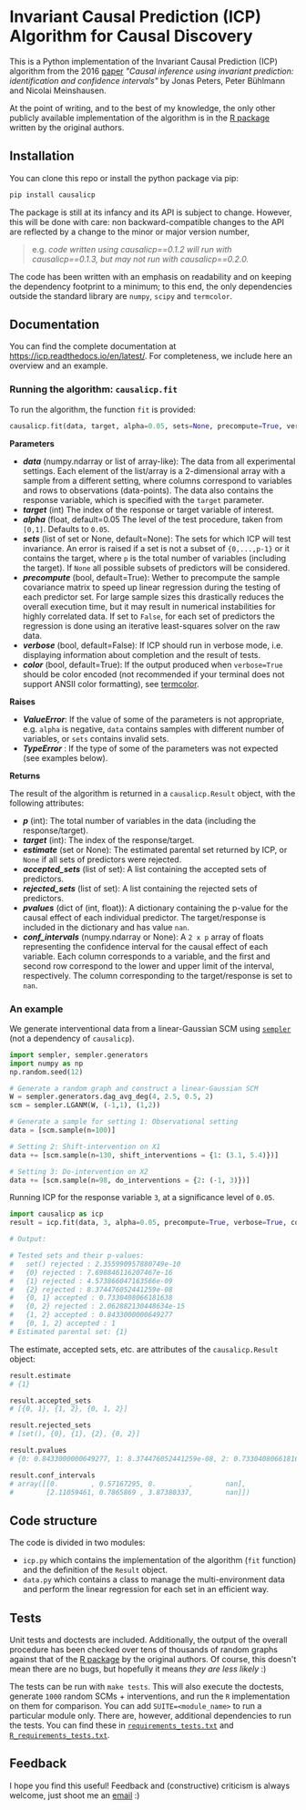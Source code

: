 # Invariant Causal Prediction (ICP) Algorithm for Causal Discovery

This is a Python implementation of the Invariant Causal Prediction (ICP) algorithm from the 2016 [paper](https://rss.onlinelibrary.wiley.com/doi/pdfdirect/10.1111/rssb.12167) *"Causal inference using invariant prediction: identification and confidence intervals"* by Jonas Peters, Peter Bühlmann and Nicolai Meinshausen.

At the point of writing, and to the best of my knowledge, the only other publicly available implementation of the algorithm is in the [R package](https://cran.r-project.org/web/packages/InvariantCausalPrediction/index.html) written by the original authors.

## Installation

You can clone this repo or install the python package via pip:

```bash
pip install causalicp
```

The package is still at its infancy and its API is subject to change. However, this will be done with care: non backward-compatible changes to the API are reflected by a change to the minor or major version number,

> e.g. *code written using causalicp==0.1.2 will run with causalicp==0.1.3, but may not run with causalicp==0.2.0.*

The code has been written with an emphasis on readability and on
keeping the dependency footprint to a minimum; to this end, the only
dependencies outside the standard library are `numpy`, `scipy` and
`termcolor`.

## Documentation

You can find the complete documentation at https://icp.readthedocs.io/en/latest/. For completeness, we include here an overview and an example.

### Running the algorithm: `causalicp.fit`

To run the algorithm, the function `fit` is provided:

```python
causalicp.fit(data, target, alpha=0.05, sets=None, precompute=True, verbose=False, color=True):
```

**Parameters**

- ***data*** (numpy.ndarray or list of array-like): The data from all
  experimental settings. Each element of the list/array is a
  2-dimensional array with a sample from a different setting, where
  columns correspond to variables and rows to observations
  (data-points). The data also contains the response variable, which
  is specified with the `target` parameter.
- ***target*** (int) The index of the response or target variable of
  interest.
- ***alpha*** (float, default=0.05 The level of the test procedure,
  taken from `[0,1]`. Defaults to `0.05`.
- ***sets*** (list of set or None, default=None): The sets for which ICP
  will test invariance. An error is raised if a set is not a subset of
  `{0,...,p-1}` or it contains the target, where `p` is the total
  number of variables (including the target). If `None` all possible
  subsets of predictors will be considered.
- ***precompute*** (bool, default=True): Wether to precompute the sample
  covariance matrix to speed up linear regression during the testing
  of each predictor set. For large sample sizes this drastically
  reduces the overall execution time, but it may result in numerical
  instabilities for highly correlated data. If set to `False`, for
  each set of predictors the regression is done using an iterative
  least-squares solver on the raw data.
- ***verbose*** (bool, default=False): If ICP should run in verbose
  mode, i.e. displaying information about completion and the result of
  tests.
- ***color*** (bool, default=True): If the output produced when
  `verbose=True` should be color encoded (not recommended if your
  terminal does not support ANSII color formatting), see
  [termcolor](https://pypi.org/project/termcolor/).

**Raises**

- ***ValueError***: If the value of some of the parameters is not
  appropriate, e.g. `alpha` is negative, `data` contains samples with
  different number of variables, or `sets` contains invalid sets.
- ***TypeError*** : If the type of some of the parameters was not expected (see examples below).

**Returns**

The result of the algorithm is returned in a `causalicp.Result` object, with the following attributes:

- ***p*** (int): The total number of variables in the data (including
    the response/target).
- ***target*** (int): The index of the
    response/target.
- ***estimate*** (set or None): The estimated parental set returned by
    ICP, or `None` if all sets of predictors were rejected.
- ***accepted_sets*** (list of set): A list containing the accepted sets
  of predictors.
- ***rejected_sets*** (list of set): 
    A list containing the rejected sets of predictors.
- ***pvalues*** (dict of (int, float)): A dictionary containing the
    p-value for the causal effect of each individual predictor. The
    target/response is included in the dictionary and has value `nan`.
- ***conf_intervals*** (numpy.ndarray or None): A `2 x p` array of
    floats representing the confidence interval for the causal effect
    of each variable. Each column corresponds to a variable, and the
    first and second row correspond to the lower and upper limit of
    the interval, respectively. The column corresponding to the
    target/response is set to `nan`.

### An example

We generate interventional data from a linear-Gaussian SCM using
[`sempler`](https://github.com/juangamella/sempler) (not a
dependency of `causalicp`).

```python
import sempler, sempler.generators
import numpy as np
np.random.seed(12)

# Generate a random graph and construct a linear-Gaussian SCM
W = sempler.generators.dag_avg_deg(4, 2.5, 0.5, 2)
scm = sempler.LGANM(W, (-1,1), (1,2))

# Generate a sample for setting 1: Observational setting
data = [scm.sample(n=100)]

# Setting 2: Shift-intervention on X1
data += [scm.sample(n=130, shift_interventions = {1: (3.1, 5.4)})]

# Setting 3: Do-intervention on X2
data += [scm.sample(n=98, do_interventions = {2: (-1, 3)})]
```

Running ICP for the response variable `3`, at a significance level of `0.05`.

```python
import causalicp as icp
result = icp.fit(data, 3, alpha=0.05, precompute=True, verbose=True, color=False)

# Output:

# Tested sets and their p-values:
#   set() rejected : 2.355990957880749e-10
#   {0} rejected : 7.698846116207467e-16
#   {1} rejected : 4.573866047163566e-09
#   {2} rejected : 8.374476052441259e-08
#   {0, 1} accepted : 0.7330408066181638
#   {0, 2} rejected : 2.062882130448634e-15
#   {1, 2} accepted : 0.8433000000649277
#   {0, 1, 2} accepted : 1
# Estimated parental set: {1}
```

The estimate, accepted sets, etc. are attributes of the `causalicp.Result` object:

```python
result.estimate
# {1}

result.accepted_sets
# [{0, 1}, {1, 2}, {0, 1, 2}]

result.rejected_sets
# [set(), {0}, {1}, {2}, {0, 2}]

result.pvalues
# {0: 0.8433000000649277, 1: 8.374476052441259e-08, 2: 0.7330408066181638, 3: nan}

result.conf_intervals
# array([[0.        , 0.57167295, 0.        ,        nan],
#        [2.11059461, 0.7865869 , 3.87380337,        nan]])
```

## Code structure

The code is divided in two modules:

- `icp.py` which contains the implementation of the algorithm (`fit`
  function) and the definition of the `Result` object.
- `data.py` which contains a class to manage the multi-environment
  data and perform the linear regression for each set in an efficient
  way.

## Tests

Unit tests and doctests are included. Additionally, the output of the
overall procedure has been checked over tens of thousands of random graphs against that of the [R
package](https://cran.r-project.org/web/packages/InvariantCausalPrediction/index.html)
by the original authors. Of
course, this doesn't mean there are no bugs, but hopefully it means
*they are less likely* :)

The tests can be run with `make tests`. This will also execute the
doctests, generate `1000` random SCMs + interventions, and run the `R`
implementation on them for comparison. You can add
`SUITE=<module_name>` to run a particular module only. There are,
however, additional dependencies to run the tests. You can find these
in
[`requirements_tests.txt`](https://github.com/juangamella/icp/blob/master/requirements_tests.txt)
and
[`R_requirements_tests.txt`](https://github.com/juangamella/icp/blob/master/R_requirements_tests.txt).

## Feedback

I hope you find this useful! Feedback and (constructive) criticism is always welcome, just shoot me an [email](mailto:juan.gamella@stat.math.ethz.ch) :)

